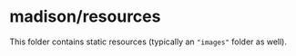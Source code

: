 # madison/resources

This folder contains static resources (typically an `"images"` folder as well).
